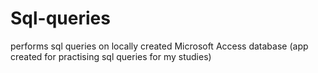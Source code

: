 # Sql-queries
performs sql queries on locally created Microsoft Access database (app created for practising sql queries for my studies)
